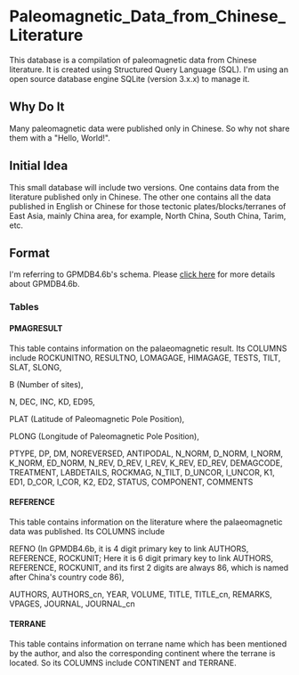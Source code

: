# Paleomagnetic_Data_from_Chinese_Literature
This database is a compilation of paleomagnetic data from Chinese literature.
It is created using Structured Query Language (SQL). I'm using an open source
database engine SQLite (version 3.x.x) to manage it.

## Why Do It
Many paleomagnetic data were published only in Chinese. So why not share them
with a "Hello, World!".

## Initial Idea
This small database will include two versions. One contains data from the
literature published only in Chinese. The other one contains all the data
published in English or Chinese for those tectonic plates/blocks/terranes of
East Asia, mainly China area, for example, North China, South China, Tarim, etc.

## Format
I'm referring to GPMDB4.6b's schema. Please [click here][1] for more details
about GPMDB4.6b.

[1]: https://confluence.csiro.au/display/cmfr/Palaeomagnetism+and+Rock+Magnetism

### Tables
#### PMAGRESULT
This table contains information on the palaeomagnetic result. Its COLUMNS
include ROCKUNITNO, RESULTNO, LOMAGAGE, HIMAGAGE, TESTS, TILT, SLAT, SLONG,

B (Number of sites),

N, DEC, INC, KD, ED95,

PLAT (Latitude of Paleomagnetic Pole Position),

PLONG (Longitude of Paleomagnetic Pole Position),

PTYPE, DP, DM, NOREVERSED, ANTIPODAL,
N_NORM, D_NORM, I_NORM, K_NORM, ED_NORM, N_REV, D_REV, I_REV, K_REV, ED_REV,
DEMAGCODE, TREATMENT, LABDETAILS, ROCKMAG, N_TILT, D_UNCOR, I_UNCOR, K1, ED1,
D_COR, I_COR, K2, ED2, STATUS, COMPONENT, COMMENTS

#### REFERENCE
This table contains information on the literature where the palaeomagnetic data
was published. Its COLUMNS include

REFNO (In GPMDB4.6b, it is 4 digit primary key to link AUTHORS, REFERENCE, ROCKUNIT; Here it is 6 digit primary key to link AUTHORS, REFERENCE, ROCKUNIT, and its first 2 digits are always 86, which is named after China's country code 86),

AUTHORS, AUTHORS_cn, YEAR, VOLUME,
TITLE, TITLE_cn, REMARKS, VPAGES, JOURNAL, JOURNAL_cn

#### TERRANE
This table contains information on terrane name which has been mentioned by
the author, and also the corresponding continent where the terrane is located.
So its COLUMNS include CONTINENT and TERRANE.
